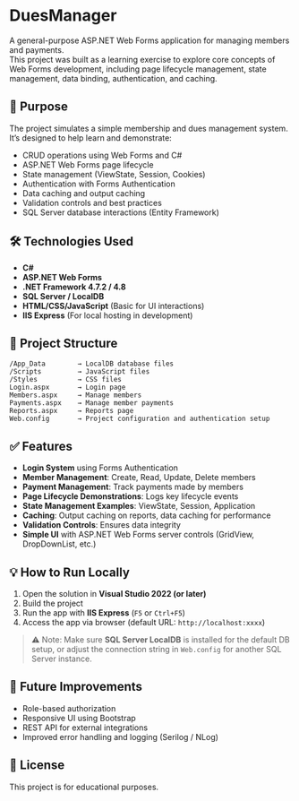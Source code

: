 # DuesManager

A general-purpose ASP.NET Web Forms application for managing members and payments.  
This project was built as a learning exercise to explore core concepts of Web Forms development, including page lifecycle management, state management, data binding, authentication, and caching.

## 🚀 Purpose
The project simulates a simple membership and dues management system.  
It’s designed to help learn and demonstrate:
- CRUD operations using Web Forms and C#
- ASP.NET Web Forms page lifecycle
- State management (ViewState, Session, Cookies)
- Authentication with Forms Authentication
- Data caching and output caching
- Validation controls and best practices
- SQL Server database interactions (Entity Framework)

## 🛠️ Technologies Used
- **C#**
- **ASP.NET Web Forms**
- **.NET Framework 4.7.2 / 4.8**
- **SQL Server / LocalDB**
- **HTML/CSS/JavaScript** (Basic for UI interactions)
- **IIS Express** (For local hosting in development)

## 📂 Project Structure
```
/App_Data        → LocalDB database files  
/Scripts         → JavaScript files 
/Styles          → CSS files  
Login.aspx       → Login page  
Members.aspx     → Manage members  
Payments.aspx    → Manage member payments  
Reports.aspx     → Reports page  
Web.config       → Project configuration and authentication setup
```

## ✅ Features
- **Login System** using Forms Authentication  
- **Member Management**: Create, Read, Update, Delete members  
- **Payment Management**: Track payments made by members  
- **Page Lifecycle Demonstrations**: Logs key lifecycle events  
- **State Management Examples**: ViewState, Session, Application  
- **Caching**: Output caching on reports, data caching for performance  
- **Validation Controls**: Ensures data integrity  
- **Simple UI** with ASP.NET Web Forms server controls (GridView, DropDownList, etc.)

## 💡 How to Run Locally
1. Open the solution in **Visual Studio 2022 (or later)**  
2. Build the project  
3. Run the app with **IIS Express** (`F5` or `Ctrl+F5`)  
4. Access the app via browser (default URL: `http://localhost:xxxx`)

> ⚠️ Note: Make sure **SQL Server LocalDB** is installed for the default DB setup, or adjust the connection string in `Web.config` for another SQL Server instance.

## 📌 Future Improvements
- Role-based authorization  
- Responsive UI using Bootstrap  
- REST API for external integrations  
- Improved error handling and logging (Serilog / NLog)

## 📄 License
This project is for educational purposes.
